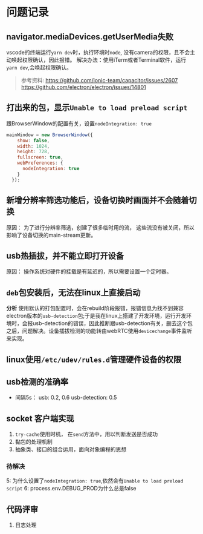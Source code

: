 # 问题记录

## navigator.mediaDevices.getUserMedia失败

vscode的终端运行`yarn dev`时，执行环境时`node`, 没有camera的权限，且不会主动唤起权限确认，因此报错。
解决办法：使用iTerm或者Terminal软件，运行`yarn dev`,会唤起权限确认。
> 参考资料:
> <https://github.com/ionic-team/capacitor/issues/2607>
> <https://github.com/electron/electron/issues/14801>

## 打出来的包，显示`Unable to load preload script`

跟BrowserWindow的配置有关，设置`nodeIntegration: true`

```javascript
mainWindow = new BrowserWindow({
    show: false,
    width: 1024,
    height: 728,
    fullscreen: true,
    webPreferences: {
      nodeIntegration: true
    }
  });
```

## 新增分辨率筛选功能后，设备切换时画面并不会随着切换

  原因： 为了进行分辨率筛选，创建了很多临时用的流， 这些流没有被关闭，所以影响了设备切换的main-stream更新。

## usb热插拔，并不能立即打开设备

  原因： 操作系统对硬件的挂载是有延迟的，所以需要设置一个定时器。

## `deb`包安装后，无法在linux上直接启动

  **分析**
  使用默认的打包配置时，会在rebuild阶段报错，报错信息为找不到兼容electron版本的`usb-detection`包;于是我在linux上搭建了开发环境，运行开发环境时，会报usb-detection的错误，因此推断跟usb-detection有关，删去这个包之后，问题解决。设备插拔检测的功能转由webRTC使用`devicechange`事件监听来实现。

## linux使用`/etc/udev/rules.d`管理硬件设备的权限

## usb检测的准确率

- 间隔5s：
    usb: 0.2, 0.6
    usb-detection: 0.5

## socket 客户端实现

1. `try-cache`使用时机， 在`send`方法中，用以判断发送是否成功
2. 黏包的处理机制
3. 抽象类、接口的组合运用，面向对象编程的思想

### 待解决

5: 为什么设置了`nodeIntegration: true`,依然会有`Unable to load preload script`
6: process.env.DEBUG_PROD为什么总是false

## 代码评审

1. 日志处理